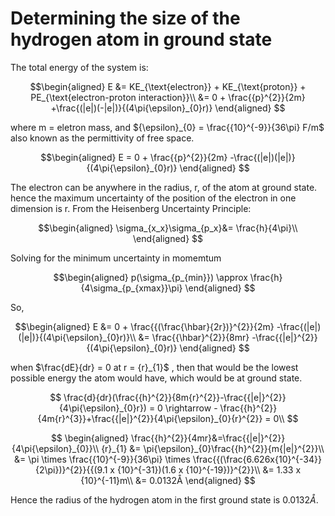 # Determining the size of the hydrogen atom in ground state


The total energy of the system is:

$$\begin{aligned}
E &= KE_{\text{electron}} + KE_{\text{proton}} + PE_{\text{electron-proton interaction}}\\
&= 0 + \frac{{p}^{2}}{2m} +\frac{(|e|)(-|e|)}{(4\pi{\epsilon}_{0}r)}
\end{aligned}
$$

where m = eletron mass, and ${\epsilon}_{0} = \frac{{10}^{-9}}{36\pi} F/m$ also known as the permittivity of free space.

$$\begin{aligned}
E = 0 + \frac{{p}^{2}}{2m} -\frac{(|e|)(|e|)}{(4\pi{\epsilon}_{0}r)}
\end{aligned}
$$

The electron can be anywhere in the radius, r, of the atom at ground state. hence the maximum uncertainty of the position of the electron in one dimension is r. From the Heisenberg Uncertainty Principle:

$$\begin{aligned}
\sigma_{x_x}\sigma_{p_x}&= \frac{h}{4\pi}\\
\end{aligned}
$$

Solving for the minimum uncertainty in momemtum

$$\begin{aligned}
p(\sigma_{p_{min}}) \approx \frac{h}{4\sigma_{p_{xmax}}\pi}
\end{aligned}
$$

So,

$$\begin{aligned}
E &=  0 + \frac{{(\frac{\hbar}{2r})}^{2}}{2m} -\frac{(|e|)(|e|)}{(4\pi{\epsilon}_{0}r)}\\
&= \frac{{\hbar}^{2}}{8mr} -\frac{{|e|}^{2}}{(4\pi{\epsilon}_{0}r)}
\end{aligned}
$$

when $\frac{dE}{dr} = 0 at r = {r}_{1}$ , then that would be the lowest possible energy the atom would have, which would be at ground state.

$$
\frac{d}{dr}(\frac{{h}^{2}}{8m{r}^{2}}-\frac{{|e|}^{2}}{4\pi{\epsilon}_{0}r})  = 0 \rightarrow - \frac{{h}^{2}}{4m{r}^{3}}+\frac{{|e|}^{2}}{4\pi{\epsilon}_{0}{r}^{2}} = 0\\
$$

$$
\begin{aligned}
\frac{{h}^{2}}{4mr}&=\frac{{|e|}^{2}}{4\pi{\epsilon}_{0}}\\
{r}_{1} &= \pi{\epsilon}_{0}\frac{{h}^{2}}{m{|e|}^{2}}\\
&= \pi \times \frac{{10}^{-9}}{36\pi} \times \frac{{(\frac{6.626x{10}^{-34}}{2\pi})}^{2}}{{(9.1 x {10}^{-31})(1.6 x {10}^{-19})}^{2}}\\
&= 1.33 x {10}^{-11}m\\
&= 0.0132Å
\end{aligned}
$$

Hence the radius of the hydrogen atom in the first ground state is $0.0132Å$.
